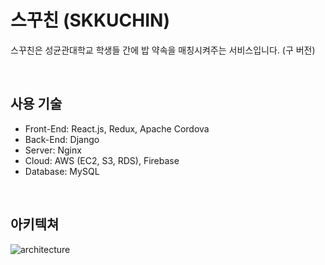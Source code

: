 # 스꾸친 (SKKUCHIN)
스꾸친은 성균관대학교 학생들 간에 밥 약속을 매칭시켜주는 서비스입니다. (구 버전)

<br>

## 사용 기술
- Front-End: React.js, Redux, Apache Cordova
- Back-End: Django
- Server: Nginx
- Cloud: AWS (EC2, S3, RDS), Firebase
- Database: MySQL

<br>

## 아키텍쳐

![architecture](https://user-images.githubusercontent.com/77501800/180921319-04ab9551-1871-41e7-8f76-c3f41d0adac5.png)
